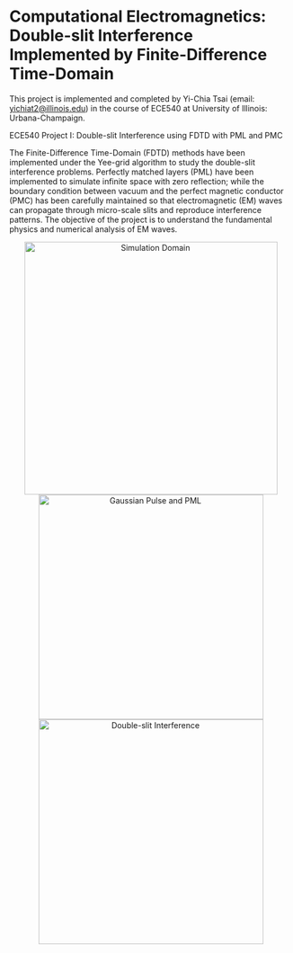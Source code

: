 # Computational Electromagnetics: Double-slit Interference Implemented by Finite-Difference Time-Domain
This project is implemented and completed by Yi-Chia Tsai (email: yichiat2@illinois.edu) in the course of ECE540 at University of Illinois: Urbana-Champaign.

ECE540 Project I: Double-slit Interference using FDTD with PML and PMC
 
The Finite-Difference Time-Domain (FDTD) methods have been implemented under the Yee-grid algorithm to study the double-slit interference problems. Perfectly matched layers (PML) have been implemented to simulate infinite space with zero reflection; while the boundary condition between vacuum and the perfect magnetic conductor (PMC) has been carefully maintained so that electromagnetic (EM) waves can propagate through micro-scale slits and reproduce interference patterns. The objective of the project is to understand the fundamental physics and numerical analysis of EM waves.
<p align="center">
  <img src="img/geo.png" width="450" title="Simulation Domain"/>
  <img src="img/PML.png" width="400" title="Gaussian Pulse and PML"/>
  <img src="img/interference.png" width="400" title="Double-slit Interference"/>
</p>

